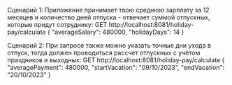 Сценарий 1: Приложение принимает твою среднюю зарплату за 12 месяцев и количество дней отпуска - отвечает суммой отпускных,
которые придут сотруднику: GET http://localhost:8081/holiday-pay/calculate { "averageSalary": 480000, "holidayDays": 14 }

Сценарий 2: При запросе также можно указать точные дни ухода в отпуск,
тогда должен проводиться рассчет отпускных с учётом праздников и выходных:
GET http://localhost:8081/holiday-pay/calculate { "averagePayment": 480000, "startVacation": "09/10/2023", "endVacation": "20/10/2023" }
